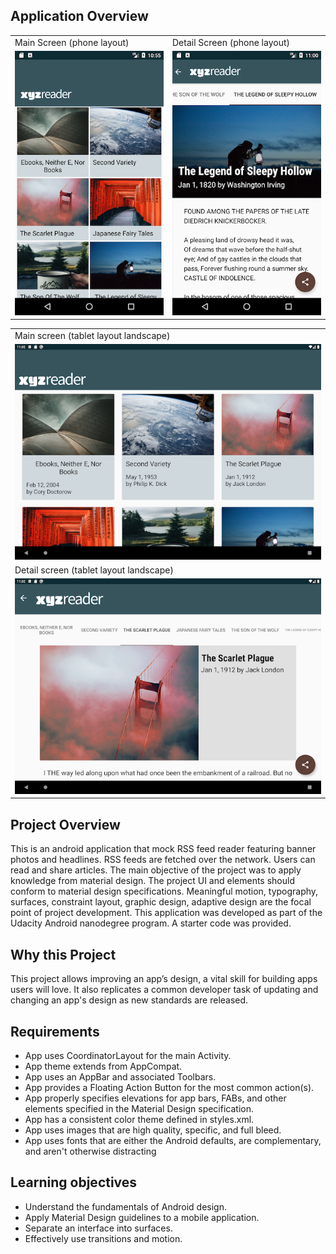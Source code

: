 ## Application Overview

<table>
  <tr>
    <td>Main Screen (phone layout)</td>
     <td>Detail Screen (phone layout)</td>
  </tr>
  <tr>
    <td><img src="/screenshots/Screenshot_1593575716.png"></td>
    <td><img src="/screenshots/Screenshot_1593576047.png"></td>
   </tr>
 </table>

 <table>
 <tr>
 <td>Main screen (tablet layout landscape) </td>
 </tr>
 <tr>
 <td><img src="/screenshots/Screenshot_1593576167.png"> </td>
 </tr>
 <tr>
 <td>Detail screen (tablet layout landscape) </td>
 </tr>
 <tr>
 <td><img src="/screenshots/Screenshot_1593576179.png"> </td>
 </tr>
 </table>

## Project Overview

This is an android application that mock RSS feed reader 
featuring banner photos and headlines. RSS feeds are fetched 
over the network. Users can read and share articles. 
The main objective of the project was to apply knowledge 
from material design. The project UI and elements should conform
to material design specifications. Meaningful motion, 
typography, surfaces, constraint layout, graphic design, 
adaptive design are the focal point of project development. This application
 was developed as part of
the Udacity Android nanodegree program. A starter code was provided.

## Why this Project

This project allows improving an app’s design, a vital skill for 
building apps users will love. It also replicates a common developer task
 of updating and changing an app's design as new standards are released.

## Requirements

* App uses CoordinatorLayout for the main Activity. 
* App theme extends from AppCompat.
* App uses an AppBar and associated Toolbars.
* App provides a Floating Action Button for the most common action(s).
* App properly specifies elevations for app bars, FABs, and other
elements specified in the Material Design specification.
* App has a consistent color theme defined in styles.xml.
* App uses images that are high quality, specific, and full bleed.
* App uses fonts that are either the Android defaults, are complementary,
 and aren't otherwise distracting

## Learning objectives

* Understand the fundamentals of Android design.
* Apply Material Design guidelines to a mobile application.
* Separate an interface into surfaces.
* Effectively use transitions and motion.


